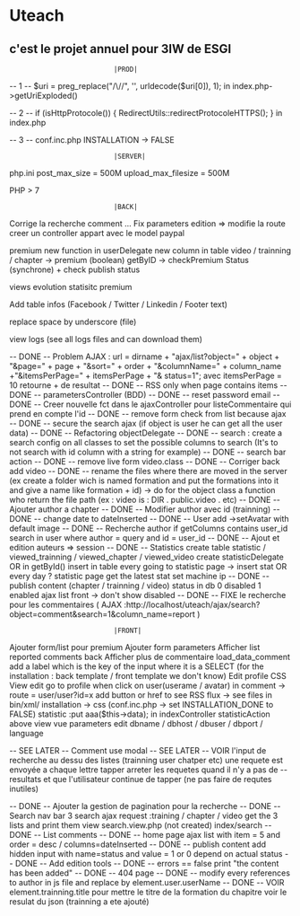 # Uteach

## c'est le projet annuel pour 3IW de ESGI

                              |PROD|
-- 1 --
$uri = preg_replace("/\//", '', urldecode($uri[0]), 1);
in index.php->getUriExploded()

-- 2 --
if (isHttpProtocole()) {
  RedirectUtils::redirectProtocoleHTTPS();
}
in index.php

-- 3 --
conf.inc.php
INSTALLATION -> FALSE

                              |SERVER|

php.ini
  post_max_size = 500M
  upload_max_filesize = 500M

PHP > 7  


                              |BACK|

Corrige la recherche comment ...
Fix parameters edition => modifie la route creer un controller appart avec le model
paypal

premium
  new function in userDelegate
  new column in table video / trainning / chapter -> premium (boolean)
  getByID -> checkPremium Status (synchrone) + check publish status

views evolution
statisitc premium

Add table infos (Facebook / Twitter / Linkedin / Footer text)

replace space by underscore (file)

view logs (see all logs files and can download them)

-- DONE -- Problem AJAX : url = dirname + "ajax/list?object=" + object + "&page=" + page + "&sort=" + order + "&columnName=" + column_name +"&itemsPerPage=" + itemsPerPage + "&
            status=1";
           avec itemsPerPage = 10 retourne + de resultat
-- DONE -- RSS only when page contains items
-- DONE -- parametersController (BDD)
-- DONE -- reset password email
-- DONE -- Creer nouvelle fct dans le ajaxController pour listeCommentaire qui prend en compte l'id
-- DONE -- remove form check from list because ajax
-- DONE -- secure the search ajax (if object is user he can get all the user data)
-- DONE -- Refactoring objectDelegate
-- DONE -- search :
           create a search config on all classes to set the possible columns to search (It's to not search with id column with a string for example)
-- DONE -- search bar action
-- DONE -- remove live form video.class
-- DONE -- Corriger back add video
-- DONE -- rename the files where there are moved in the server (ex create a folder wich is named formation and put the formations into it and
           give a name like formation + id) -> do for the object class a function who return the file path (ex : video is : DIR . public.video . etc)
-- DONE -- Ajouter author a chapter
-- DONE -- Modifier author avec id (trainning)
-- DONE -- change date to dateInserted
-- DONE -- User add ->setAvatar with default image
-- DONE -- Recherche author
           if getColumns contains user_id search in user where author = query and id = user_id
-- DONE -- Ajout et edition auteurs => session
-- DONE -- Statistics
            create table statistic / viewed_trainning / viewed_chapter / viewed_video
            create statisticDelegate OR in getById() insert in table
            every going to statistic page -> insert stat OR every day ?
            statistic page get the latest stat
            set machine ip
-- DONE -- publish content (chapter / trainning / video)
            status in db 0 disabled 1 enabled
            ajax list front -> don't show disabled
-- DONE -- FIXE le recherche pour les commentaires ( AJAX :http://localhost/uteach/ajax/search?object=comment&search=1&column_name=report )

                              |FRONT|

Ajouter form/list pour premium
Ajouter form parameters
Afficher list reported comments back
Afficher plus de commentaire load_data_comment
add a label which is the key of the input where it is a SELECT (for the installation : back template / front template we don't know)
Edit profile CSS
View edit
go to profile when click on user(userame / avatar) in comment -> route = user/user?id=x
add button or href to see RSS flux -> see files in bin/xml/
installation -> css (conf.inc.php -> set INSTALLATION_DONE to FALSE)
statistic :put aaa($this->data); in indexController statisticAction above view
vue parameters edit dbname / dbhost / dbuser / dbport / language

-- SEE LATER -- Comment use modal
-- SEE LATER -- VOIR l'input de recherche au dessu des listes (trainning user chatper etc) une requete est envoyée a chaque lettre tapper arreter les requetes quand il n'y a pas de       --resultats et que l'utilisateur continue de tapper (ne pas faire de requtes inutiles)

-- DONE -- Ajouter la gestion de pagination pour la recherche
-- DONE -- Search nav bar 3 search ajax request :training / chapter / video get the 3 lists and print them view search.view.php (not created) index/search
-- DONE -- List comments
-- DONE -- home page ajax list with item = 5 and order = desc / columns=dateInserted
-- DONE -- publish content add hidden input with name=status and value = 1 or 0 depend on actual status
-- DONE -- Add edition tools
-- DONE -- errors == false print "the content has been added"
-- DONE -- 404 page
-- DONE -- modify every references to author in js file and replace by element.user.userName
-- DONE -- VOIR element.trainning.title pour mettre le titre de la formation du chapitre voir le resulat du json (trainning a ete ajouté)
